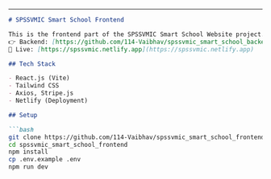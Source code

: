 
---



```markdown
# SPSSVMIC Smart School Frontend

This is the frontend part of the SPSSVMIC Smart School Website project.  
👉 Backend: [https://github.com/114-Vaibhav/spssvmic_smart_school_backend](https://github.com/114-Vaibhav/spssvmic_smart_school_backend)  
🚀 Live: [https://spssvmic.netlify.app](https://spssvmic.netlify.app)

## Tech Stack

- React.js (Vite)
- Tailwind CSS
- Axios, Stripe.js
- Netlify (Deployment)

## Setup

```bash
git clone https://github.com/114-Vaibhav/spssvmic_smart_school_frontend.git
cd spssvmic_smart_school_frontend
npm install
cp .env.example .env
npm run dev

